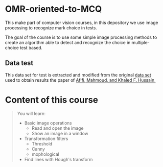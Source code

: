 # OMR-oriented-to-MCQ

This make part of computer vision courses, in this depository we use image processing to recognize mark choice in tests.

The goal of the course is to use some simple image processing methods to create an algorithm able to detect and recognize the choice in multiple-choice test based.

## Data test

This data set for test is extracted and modified from the original [data set](https://sites.google.com/view/mcq-dataset) used to obtain results the paper of [Afifi, Mahmoud, and Khaled F. Hussain.](https://arxiv.org/pdf/1711.00972.pdf)

# Content of this course

> You will learn:
>
>   - Basic image operations
>      - Read and open the image
>      - Show an image in a window
>   - Transformation filters
>       - Threshold
>       - Canny
>       - mophological
>   - Find lines with Hough's transform